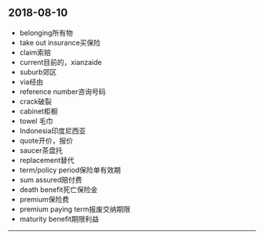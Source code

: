 2018-08-10
---
- belonging所有物 
- take out insurance买保险
- claim索赔
- current目前的，xianzaide
- suburb郊区
- via经由
- reference number咨询号码
- crack破裂
- cabinet柜橱
- towel 毛巾
- Indonesia印度尼西亚
- quote开价，报价
- saucer茶盘托
- replacement替代
- term/policy period保险单有效期
- sum assured赔付费
- death benefit死亡保险金
- premium保险费
- premium paying term报废交纳期限
- maturity benefit期限利益
---